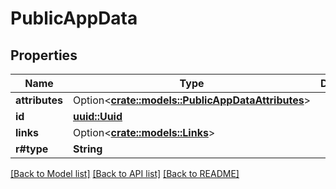 # PublicAppData

## Properties

Name | Type | Description | Notes
------------ | ------------- | ------------- | -------------
**attributes** | Option<[**crate::models::PublicAppDataAttributes**](PublicAppData_attributes.md)> |  | [optional]
**id** | [**uuid::Uuid**](uuid::Uuid.md) |  | 
**links** | Option<[**crate::models::Links**](Links.md)> |  | [optional]
**r#type** | **String** |  | 

[[Back to Model list]](../README.md#documentation-for-models) [[Back to API list]](../README.md#documentation-for-api-endpoints) [[Back to README]](../README.md)


